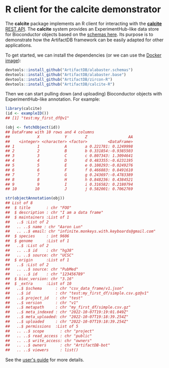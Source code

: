 # R client for the calcite demonstrator

The **calcite** package implements an R client for interacting with the [**calcite** REST API](https://github.com/ArtifactDB/calcite-worker).
The **calcite** system provides an ExperimentHub-like data store for Bioconductor objects based on the [schemas here](https://github.com/ArtifactDB/calcite-schemas).
Its purpose is to demonstrate how the ArtifactDB framework can be easily adapted for other applications.

To get started, we can install the dependencies (or we can use the [Docker image](https://github.com/ArtifactDB/calcite-docker/pkgs/container/calcite-docker%2Fbuilder)):

```r
devtools::install_github("ArtifactDB/alabaster.schemas")
devtools::install_github("ArtifactDB/alabaster.base")
devtools::install_github("ArtifactDB/zircon-R")
devtools::install_github("ArtifactDB/calcite-R")
```

Then we can start pulling down (and uploading) Bioconductor objects with ExperimentHub-like annotation.
For example:

```r
library(calcite)
(id <- exampleID())
## [1] "test:my_first_df@v1"

(obj <- fetchObject(id))
## DataFrame with 10 rows and 4 columns
##            X           Y        Z                  AA
##    <integer> <character> <factor>         <DataFrame>
## 1          1           A        a 0.221781: 0.1249998
## 2          2           B        b 0.331854:-0.9385503
## 3          3           C        c 0.807343: 1.3094641
## 4          4           D        d 0.483355:-0.6231195
## 5          5           E        e 0.108293:-0.0249276
## 6          6           F        f 0.466883: 0.8491610
## 7          7           G        g 0.243697:-0.4783389
## 8          8           H        h 0.848236: 0.4384521
## 9          9           I        i 0.316582: 0.2180794
## 10        10           J        j 0.582001: 0.7062769

str(objectAnnotation(obj))
## List of 8
##  $ title       : chr "FOO"
##  $ description : chr "I am a data frame"
##  $ maintainers :List of 1
##   ..$ :List of 2
##   .. ..$ name : chr "Aaron Lun"
##   .. ..$ email: chr "infinite.monkeys.with.keyboards@gmail.com"
##  $ species     : int 9606
##  $ genome      :List of 1
##   ..$ :List of 2
##   .. ..$ id    : chr "hg38"
##   .. ..$ source: chr "UCSC"
##  $ origin      :List of 1
##   ..$ :List of 2
##   .. ..$ source: chr "PubMed"
##   .. ..$ id    : chr "123456789"
##  $ bioc_version: chr "3.16"
##  $ _extra      :List of 10
##   ..$ $schema      : chr "csv_data_frame/v1.json"
##   ..$ id           : chr "test:my_first_df/simple.csv.gz@v1"
##   ..$ project_id   : chr "test"
##   ..$ version      : chr "v1"
##   ..$ metapath     : chr "my_first_df/simple.csv.gz"
##   ..$ meta_indexed : chr "2022-10-07T19:19:01.049Z"
##   ..$ meta_uploaded: chr "2022-10-07T19:18:39.254Z"
##   ..$ uploaded     : chr "2022-10-07T19:18:39.254Z"
##   ..$ permissions  :List of 5
##   .. ..$ scope       : chr "project"
##   .. ..$ read_access : chr "public"
##   .. ..$ write_access: chr "owners"
##   .. ..$ owners      : chr "ArtifactDB-bot"
##   .. ..$ viewers     : list()
```

See the [user's guide](https://artifactdb.github.io/calcite-R/articles/userguide.html) for more details. 
